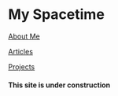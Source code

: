 # My Spacetime

[About Me](about/README.md)

[Articles](Articles/README.md)

[Projects](Project/README.md)


#### This site is under construction

